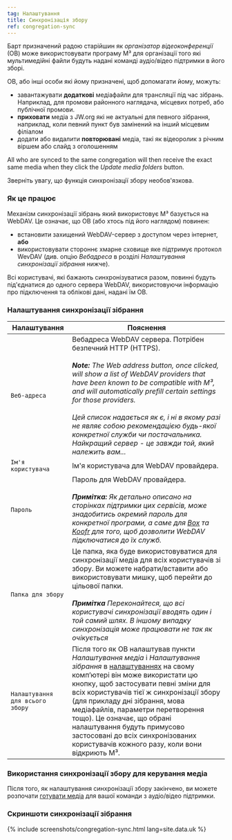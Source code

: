 ```yaml
---
tag: Налаштування
title: Синхронізація збору
ref: congregation-sync
---
```


Барт призначений радою старійшин як *організатор відеоконференції* (ОВ) може використовувати програму M³ для організації того які мультимедійні файли будуть надані команді аудіо/відео підтримки в його зборі.

ОВ, або інші особи які йому призначені, щоб допомагати йому, можуть:

- завантажувати **додаткові** медіафайли для трансляції під час зібрань. Наприклад, для промови районного наглядача, місцевих потреб, або публічної промови.
- **приховати** медіа з JW.org які не актуальні для певного зібрання, наприклад, коли певний пункт був замінений на інший місцевим філіалом
- додати або видалити **повторювані** медіа, такі як відеоролик з річним віршем або слайд з оголошенням

All who are synced to the same congregation will then receive the exact same media when they click the *Update media folders* button.

Зверніть увагу, що функція синхронізації збору необов'язкова.

### Як це працює

Механізм синхронізації зібрань який використовує M³ базується на WebDAV. Це означає, що ОВ (або хтось під його наглядом) повинен:

- встановити захищений WebDAV-сервер з доступом через інтернет, **або**
- використовувати стороннє хмарне сховище яке підтримує протокол WevDAV (див. опцію *Вебадреса* в розділі *Налаштування синхронізації зібрання* нижче).

Всі користувачі, які бажають синхронізуватися разом, повинні будуть під'єднатися до одного сервера WebDAV, використовуючи інформацію про підключення та облікові дані, надані їм ОВ.

### Налаштування синхронізації зібрання

| Налаштування                    | Пояснення                                                                                                                                                                                                                                                                                                                                                                                                                                                                                      |
| ------------------------------- | ---------------------------------------------------------------------------------------------------------------------------------------------------------------------------------------------------------------------------------------------------------------------------------------------------------------------------------------------------------------------------------------------------------------------------------------------------------------------------------------------- |
| `Веб-адреса`                    | Вебадреса WebDAV сервера. Потрібен безпечний HTTP (HTTPS). <br><br> ***Note:** The Web address button, once clicked, will show a list of WebDAV providers that have been known to be compatible with M³, and will automatically prefill certain settings for those providers. <br><br> Цей список надається як є, і ні в якому разі не являє собою рекомендацією будь-якої конкретної служби чи постачальника. Найкращий сервер - це завжди той, який належить вам...* |
| `Ім'я користувача`              | Ім'я користувача для WebDAV провайдера.                                                                                                                                                                                                                                                                                                                                                                                                                                                        |
| `Пароль`                        | Пароль для WebDAV провайдера. <br><br> ***Примітка:** Як детально описано на сторінках підтримки цих сервісів, може знадобитись окремий пароль для конкретної програми, а саме для [Box](https://support.box.com/hc/en-us/articles/360043696414-WebDAV-with-Box) та [Koofr](https://koofr.eu/help/koofr_with_webdav/how-do-i-connect-a-service-to-koofr-through-webdav/) для того, щоб дозволити WebDAV підключатися до їх служб.*                                                 |
| `Папка для збору`               | Це папка, яка буде використовуватися для синхронізації медіа для всіх користувачів зі збору. Ви можете набрати/вставити або використовувати мишку, щоб перейти до цільової папки. <br><br>***Примітка** Переконайтеся, що всі користувачі синхронізації вводять один і той самий шлях. В іншому випадку синхронізація може працювати не так як очікується*                                                                                                                         |
| `Налаштування для всього збору` | Після того як ОВ налаштував пункти *Налаштування медіа* і *Налаштування зібрання* в [налаштуваннях]({{page.lang}}/#configuration) на свому компʼютері він може використати цю кнопку, щоб застосувати певні зміни для всіх користувачів тієї ж синхронізації збору (для прикладу дні зібрання, мова медіафайлів, параметри перетворення тощо). Це означає, що обрані налаштування будуть примусово застосовані до всіх синхронізованих користувачів кожного разу, коли вони відкриють M³.      |

### Використання синхронізації збору для керування медіа

Після того, як налаштування синхронізації збору закінчено, ви можете розпочати [готувати медіа]({{page.lang}}/#manage-media) для вашої команди з аудіо/відео підтримки.

### Скриншоти синхронізації зібрання

{% include screenshots/congregation-sync.html lang=site.data.uk %}
